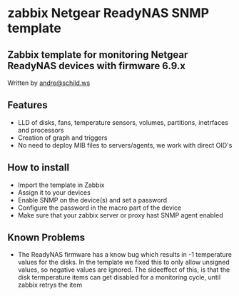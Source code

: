 # zabbix Netgear ReadyNAS SNMP template

## Zabbix template for monitoring Netgear ReadyNAS devices with firmware 6.9.x

Written by andre@schild.ws

## Features
- LLD of disks, fans, temperature sensors, volumes, partitions, inetrfaces and processors
- Creation of graph and triggers
- No need to deploy MIB files to servers/agents, we work with direct OID's

## How to install
- Import the template in Zabbix
- Assign it to your devices
- Enable SNMP on the device(s) and set a password
- Configure the password in the macro part of the device
- Make sure that your zabbix server or proxy hast SNMP agent enabled

## Known Problems
- The ReadyNAS firmware has a know bug which results in -1 temperature values
  for the disks.
  In the template we fixed this to only allow unsigned values, so negative values
  are ignored.
  The sideeffect of this, is that the disk termperature items can get
  disabled for a monitoring cycle, until zabbix retrys the item
